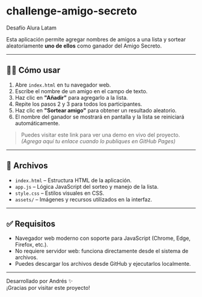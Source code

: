 # challenge-amigo-secreto
Desafío Alura Latam

Esta aplicación permite agregar nombres de amigos a una lista y sortear aleatoriamente **uno de ellos** como ganador del Amigo Secreto.

---

## 🧑‍💻 Cómo usar

1. Abre `index.html` en tu navegador web.
2. Escribe el nombre de un amigo en el campo de texto.
3. Haz clic en **"Añadir"** para agregarlo a la lista.
4. Repite los pasos 2 y 3 para todos los participantes.
5. Haz clic en **"Sortear amigo"** para obtener un resultado aleatorio.
6. El nombre del ganador se mostrará en pantalla y la lista se reiniciará automáticamente.

> Puedes visitar este link para ver una demo en vivo del proyecto. *(Agrega aquí tu enlace cuando lo publiques en GitHub Pages)*

---

## 📁 Archivos

- `index.html` – Estructura HTML de la aplicación.
- `app.js` – Lógica JavaScript del sorteo y manejo de la lista.
- `style.css` – Estilos visuales en CSS.
- `assets/` – Imágenes y recursos utilizados en la interfaz.

---

## ✅ Requisitos

- Navegador web moderno con soporte para JavaScript (Chrome, Edge, Firefox, etc.).
- No requiere servidor web: funciona directamente desde el sistema de archivos.
- Puedes descargar los archivos desde GitHub y ejecutarlos localmente.

---


Desarrollado por Andrés ✨  
¡Gracias por visitar este proyecto!


